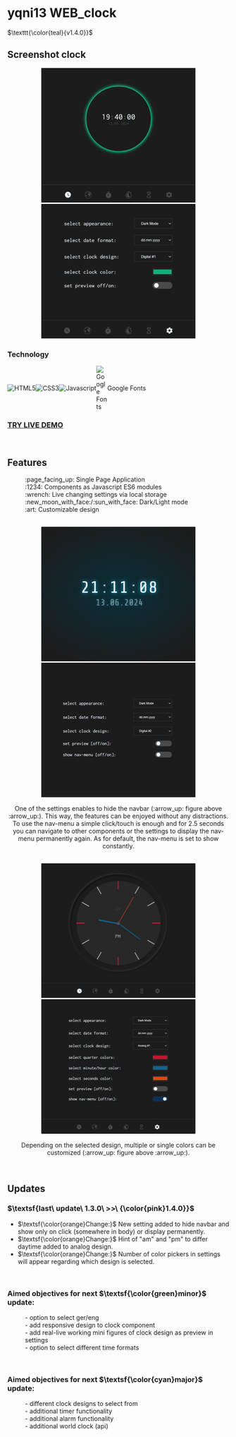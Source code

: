 # yqni13 WEB_clock
$\texttt{\color{teal}{v1.4.0}}$

## Screenshot clock
<div align="center">
    <img alt="picture unable to display" src="assets/img/screenshot_clock.png">
    <img alt="picture unable to display" src="assets/img/screenshot_settings.png">
</div>

### Technology 

<div style="display:flex; align-items:center;">
    <img alt="HTML5" src="https://img.shields.io/badge/-HTML5-E44D26?style=flat&logo=html5&logoColor=white">
    <img alt="CSS3" src="https://img.shields.io/badge/-CSS3-2965f1?style=flat&logo=css3&logoColor=white">
    <img alt="Javascript" src="https://img.shields.io/badge/-JavaScript-F0DB4F?style=flat&logo=javascript&logoColor=white">
    <img alt="Google Fonts" src="https://external-content.duckduckgo.com/iu/?u=https%3A%2F%2Flogos-world.net%2Fwp-content%2Fuploads%2F2021%2F03%2FGoogle-Fonts-Logo.png&f=1&nofb=1&ipt=570b1eadbf10850285149faa90b47496e415ec5daf70efb973248c194025a6a5&ipo=images" style="height:auto; width:5%">Google Fonts
</div>

### <a href="https://yqni13.github.io/WEB_clock">TRY LIVE DEMO</a>

<br>

## Features

<dl>
    <dd>:page_facing_up: Single Page Application</dd>
    <dd>:1234: Components as Javascript ES6 modules</dd>
    <dd>:wrench: Live changing settings via local storage</dd>
    <dd>:new_moon_with_face:/:sun_with_face: Dark/Light mode</dd>
    <dd>:art: Customizable design</dd>
</dl>

<br>

<div align="center">
    <img src="assets/img/screenshot_no-nav_clock.png">
    <img src="assets/img/screenshot_no-nav_settings.png">
</div>
<div align="center">
    <p>One of the settings enables to hide the navbar (:arrow_up: figure above :arrow_up:). This way, the features can be enjoyed without any distractions. To use the nav-menu a simple click/touch is enough and for 2.5 seconds you can navigate to other components or the settings to display the nav-menu permanently again. As for default, the nav-menu is set to show constantly.</p>
</div>

<br>

<div align="center">
    <img src="assets/img/screenshot_analog_clock.png">
    <img src="assets/img/screenshot_multiple-colors_settings.png">
</div>
<div align="center">
    <p>Depending on the selected design, multiple or single colors can be customized (:arrow_up: figure above :arrow_up:).</p>
</div>

<br>

## Updates

### $\textsf{last\ update\ 1.3.0\ >>\ {\color{pink}1.4.0}}$

- $\textsf{\color{orange}Change:}$ New setting added to hide navbar and show only on click (somewhere in body) or display permanently.
- $\textsf{\color{orange}Change:}$ Hint of "am" and "pm" to differ daytime added to analog design.
- $\textsf{\color{orange}Change:}$ Number of color pickers in settings will appear regarding which design is selected.

<br>

### Aimed objectives for next $\textsf{\color{green}minor}$ update:
<dl>
    <dd>- option to select ger/eng</dd>
    <dd>- add responsive design to clock component</dd>
    <dd>- add real-live working mini figures of clock design as preview in settings</dd>
    <dd>- option to select different time formats</dd>
</dl>

<br>

### Aimed objectives for next $\textsf{\color{cyan}major}$ update:
<dl>
    <dd>- different clock designs to select from</dd>
    <dd>- additional timer functionality</dd>
    <dd>- additional alarm functionality</dd>
    <dd>- additional world clock (api)</dd>
</dl>